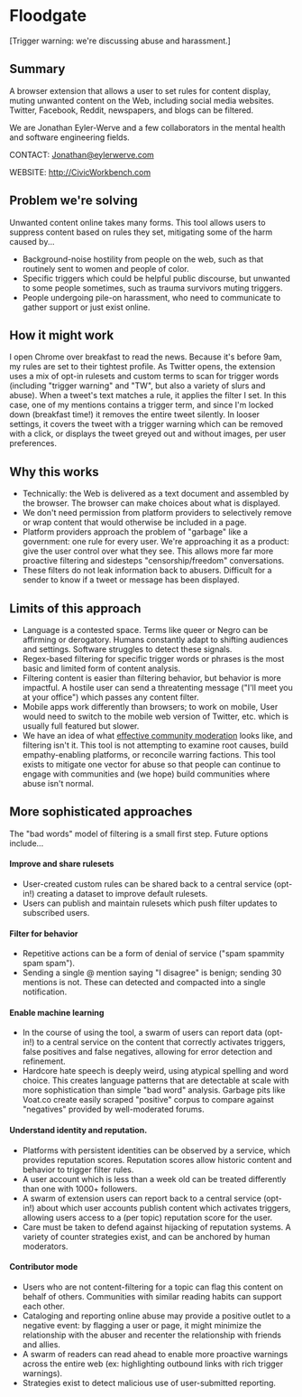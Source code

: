 # Floodgate

[Trigger warning: we're discussing abuse and harassment.]

## Summary

A browser extension that allows a user to set rules for content display, muting unwanted content on the Web, including social media websites. Twitter, Facebook, Reddit, newspapers, and blogs can be filtered.  

We are Jonathan Eyler-Werve and a few collaborators in the mental health and software engineering fields.

CONTACT: Jonathan@eylerwerve.com 

WEBSITE: http://CivicWorkbench.com 

## Problem we're solving

Unwanted content online takes many forms. This tool allows users to suppress content based on rules they set, mitigating some of the harm caused by... 

- Background-noise hostility from people on the web, such as that routinely sent to women and people of color. 
- Specific triggers which could be helpful public discourse, but unwanted to some people sometimes, such as trauma survivors muting triggers.  
- People undergoing pile-on harassment, who need to communicate to gather support or just exist online. 

## How it might work 

I open Chrome over breakfast to read the news. Because it's before 9am, my rules are set to their tightest profile. As Twitter opens, the extension uses a mix of opt-in rulesets and custom terms to scan for trigger words (including "trigger warning" and "TW", but also a variety of slurs and abuse). When a tweet's text matches a rule, it applies the filter I set. In this case, one of my mentions contains a trigger term, and since I'm locked down (breakfast time!) it removes the entire tweet silently. In looser settings, it covers the tweet with a trigger warning which can be removed with a click, or displays the tweet greyed out and without images, per user preferences. 

## Why this works

- Technically: the Web is delivered as a text document and assembled by the browser. The browser can make choices about what is displayed. 
- We don't need permission from platform providers to selectively remove or wrap content that would otherwise be included in a page.
- Platform providers approach the problem of "garbage" like a government: one rule for every user. We're approaching it as a product: give the user control over what they see. This allows more far more proactive filtering and sidesteps "censorship/freedom" conversations. 
- These filters do not leak information back to abusers. Difficult for a sender to know if a tweet or message has been displayed.  

## Limits of this approach 

- Language is a contested space. Terms like queer or Negro can be affirming or derogatory. Humans constantly adapt to shifting audiences and settings. Software struggles to detect these signals. 
- Regex-based filtering for specific trigger words or phrases is the most basic and limited form of content analysis. 
- Filtering content is easier than filtering behavior, but behavior is more impactful. A hostile user can send a threatenting message ("I'll meet you at your office") which passes any content filter.  
- Mobile apps work differently than browsers; to work on mobile, User would need to switch to the mobile web version of Twitter, etc. which is usually full featured but slower. 
- We have an idea of what [effective community moderation](https://coralproject.net/advice-for-the-accidental-community-manager/) looks like, and filtering isn't it. This tool is not attempting to examine root causes, build empathy-enabling platforms, or reconcile warring factions. This tool exists to mitigate one vector for abuse so that people can continue to engage with communities and (we hope) build communities where abuse isn't normal. 

## More sophisticated approaches 

The "bad words" model of filtering is a small first step. Future options include... 

#### Improve and share rulesets 

- User-created custom rules can be shared back to a central service (opt-in!) creating a dataset to improve default rulesets.
- Users can publish and maintain rulesets which push filter updates to subscribed users. 

#### Filter for behavior

- Repetitive actions can be a form of denial of service ("spam spammity spam spam"). 
- Sending a single @ mention saying "I disagree" is benign; sending 30 mentions is not. These can detected and compacted into a single notification. 

#### Enable machine learning 

- In the course of using the tool, a swarm of users can report data (opt-in!) to a central service on the content that correctly activates triggers, false positives and false negatives, allowing for error detection and refinement.  
- Hardcore hate speech is deeply weird, using atypical spelling and word choice. This creates language patterns that are detectable at scale with more sophistication than simple "bad word" analysis. Garbage pits like Voat.co create easily scraped "positive" corpus to compare against "negatives" provided by well-moderated forums. 

#### Understand identity and reputation. 

- Platforms with persistent identities can be observed by a service, which provides reputation scores. Reputation scores allow historic content and behavior to trigger filter rules.
- A user account which is less than a week old can be treated differently than one with 1000+ followers. 
- A swarm of extension users can report back to a central service (opt-in!) about which user accounts publish content which activates triggers, allowing users access to a (per topic) reputation score for the user. 
- Care must be taken to defend against hijacking of reputation systems. A variety of counter strategies exist, and can be anchored by human moderators. 
 
#### Contributor mode 

- Users who are not content-filtering for a topic can flag this content on behalf of others. Communities with similar reading habits can support each other. 
- Cataloging and reporting online abuse may provide a positive outlet to a negative event: by flagging a user or page, it might minimize the relationship with the abuser and recenter the relationship with friends and allies. 
- A swarm of readers can read ahead to enable more proactive warnings across the entire web (ex: highlighting outbound links with rich trigger warnings).
- Strategies exist to detect malicious use of user-submitted reporting.
